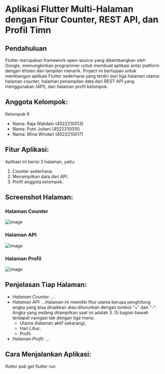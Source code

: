 # Aplikasi Flutter Multi-Halaman dengan Fitur Counter, REST API, dan Profil Timn

## Pendahuluan
Flutter merupakan framework open-source yang dikembangkan oleh Google, memungkinkan programmer untuk membuat aplikasi antar platform dengan efisien dan tampilan menarik. Project ini bertujuan untuk membangun aplikasi Flutter sederhana yang terdiri dari tiga halaman utama: halaman counter, halaman penampilan data dari REST API yang menggunakan (API), dan halaman profil kelompok.

## Anggota Kelompok:
Kelompok 6
- Nama: Raja Walidain (4522210013)
- Nama: Putri Juliani (4522210015)
- Nama: Wina Windari (4522210017)

## Fitur Aplikasi:
Aplikasi ini berisi 3 halaman, yaitu:
1. Counter sederhana.
2. Menampilkan data dari API.
3. Profil anggota kelompok.

## Screenshot Halaman:
### Halaman Counter
![image](https://github.com/user-attachments/assets/afbb46bc-832d-444b-80cc-9dee58df2024)



### Halaman API
![image](https://github.com/user-attachments/assets/2e2d0cf2-881c-4c72-8b3b-c495473a45ba)



### Halaman Profil
![image](https://github.com/user-attachments/assets/21364ea0-8ed3-4344-bdf9-8871eb2ed7cd)



## Penjelasan Tiap Halaman:
- *Halaman Counter:* ...
- *Halaman API:* ...Halaman ini memiliki fitur utama berupa penghitung angka yang bisa dinaikkan atau diturunkan dengan tombol "+" dan "-". Angka yang sedang ditampilkan saat ini adalah 3.
Di bagian bawah terdapat navigasi tab dengan tiga menu:
    - Utama (halaman aktif sekarang),
    - Hari Libur,
    - Profil.
- *Halaman Profil:* ...

## Cara Menjalankan Aplikasi:
flutter pub get flutter run
